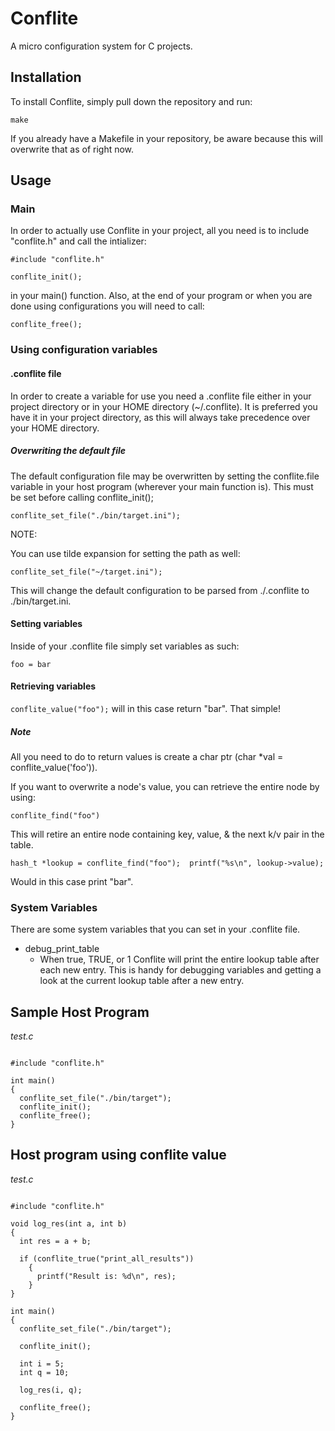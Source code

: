 # Conflite
A micro configuration system for C projects.

## Installation
To install Conflite, simply pull down the repository and run: 

`make`

If you already have a Makefile  in your repository, be aware because this will overwrite that as of right now.

## Usage
### Main
In order to actually use Conflite in your project, all you need is to include "conflite.h" and call the intializer:

`#include "conflite.h"`

`conflite_init();`

in your main() function. Also, at the end of your program or when you are done using configurations you will need to call:
	
`conflite_free();`

### Using configuration variables
#### .conflite file
In order to create a variable for use you need a .conflite file either in your project directory or in your HOME directory (~/.conflite). It is preferred you have it in your project directory, as this will always take precedence over your HOME directory.

##### Overwriting the default file
The default configuration file may be overwritten by setting the conflite.file variable in your host program (wherever your main function is). This must be set before calling conflite_init();

`conflite_set_file("./bin/target.ini");`

NOTE:

You can use tilde expansion for setting the path as well:

`conflite_set_file("~/target.ini");`

This will change the default configuration to be parsed from ./.conflite to ./bin/target.ini.

#### Setting variables
Inside of your .conflite file simply set variables as such:

`foo = bar`

#### Retrieving variables
`conflite_value("foo");` will in this case return "bar". That simple!
##### Note
All you need to do to return values is create a char ptr (char *val = conflite_value('foo')).

If you want to overwrite a node's value, you can retrieve the entire node by using:

`conflite_find("foo")`

This will retire an entire node containing key, value, & the next k/v pair in the table.

`hash_t *lookup = conflite_find("foo");  printf("%s\n", lookup->value);`

Would in this case print "bar".

### System Variables
There are some system variables that you can set in your .conflite file.

- debug_print_table	
  - When true, TRUE, or 1 Conflite will print the entire lookup table after each new entry. This is handy for debugging variables and getting a look at the current lookup table after a new entry.
  
## Sample Host Program
*test.c*
```

#include "conflite.h"

int main()
{
  conflite_set_file("./bin/target");
  conflite_init();
  conflite_free();
}

```

## Host program using conflite value
*test.c*
```

#include "conflite.h"

void log_res(int a, int b)
{
  int res = a + b;

  if (conflite_true("print_all_results"))
    {
      printf("Result is: %d\n", res);
    }
}

int main()
{
  conflite_set_file("./bin/target");

  conflite_init();

  int i = 5;
  int q = 10;

  log_res(i, q);

  conflite_free();
}

```

